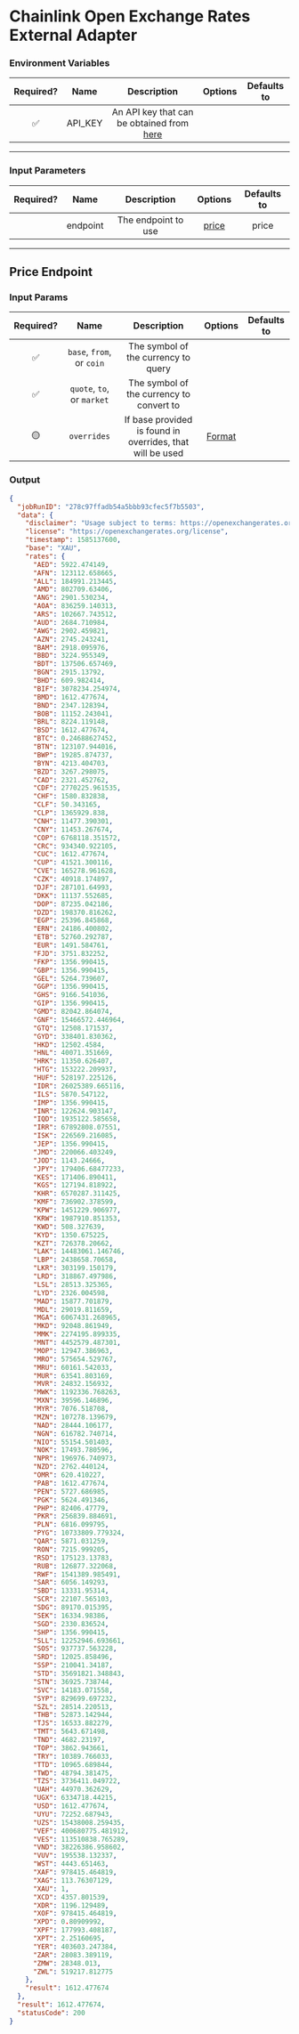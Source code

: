 # Chainlink Open Exchange Rates External Adapter

### Environment Variables

| Required? |  Name   |                                    Description                                     | Options | Defaults to |
| :-------: | :-----: | :--------------------------------------------------------------------------------: | :-----: | :---------: |
|    ✅     | API_KEY | An API key that can be obtained from [here](hhttps://openexchangerates.org/signup) |         |             |

---

### Input Parameters

| Required? |   Name   |     Description     |         Options          | Defaults to |
| :-------: | :------: | :-----------------: | :----------------------: | :---------: |
|           | endpoint | The endpoint to use | [price](#Price-Endpoint) |    price    |

---

## Price Endpoint

### Input Params

| Required? |            Name            |               Description                | Options | Defaults to |
| :-------: | :------------------------: | :--------------------------------------: | :-----: | :---------: |
|    ✅     | `base`, `from`, or `coin`  |   The symbol of the currency to query    |         |             |
|    ✅     | `quote`, `to`, or `market` | The symbol of the currency to convert to |         |             |
|    🟡     |   `overrides`   | If base provided is found in overrides, that will be used  | [Format](../external-adapter/src/overrides/presetSymbols.json)|             |
### Output

```json
{
  "jobRunID": "278c97ffadb54a5bbb93cfec5f7b5503",
  "data": {
    "disclaimer": "Usage subject to terms: https://openexchangerates.org/terms",
    "license": "https://openexchangerates.org/license",
    "timestamp": 1585137600,
    "base": "XAU",
    "rates": {
      "AED": 5922.474149,
      "AFN": 123112.658665,
      "ALL": 184991.213445,
      "AMD": 802709.63406,
      "ANG": 2901.530234,
      "AOA": 836259.140313,
      "ARS": 102667.743512,
      "AUD": 2684.710984,
      "AWG": 2902.459821,
      "AZN": 2745.243241,
      "BAM": 2918.095976,
      "BBD": 3224.955349,
      "BDT": 137506.657469,
      "BGN": 2915.13792,
      "BHD": 609.982414,
      "BIF": 3078234.254974,
      "BMD": 1612.477674,
      "BND": 2347.128394,
      "BOB": 11152.243041,
      "BRL": 8224.119148,
      "BSD": 1612.477674,
      "BTC": 0.24688627452,
      "BTN": 123107.944016,
      "BWP": 19285.874737,
      "BYN": 4213.404703,
      "BZD": 3267.298075,
      "CAD": 2321.452762,
      "CDF": 2770225.961535,
      "CHF": 1580.832838,
      "CLF": 50.343165,
      "CLP": 1365929.838,
      "CNH": 11477.390301,
      "CNY": 11453.267674,
      "COP": 6768118.351572,
      "CRC": 934340.922105,
      "CUC": 1612.477674,
      "CUP": 41521.300116,
      "CVE": 165278.961628,
      "CZK": 40918.174897,
      "DJF": 287101.64993,
      "DKK": 11137.552685,
      "DOP": 87235.042186,
      "DZD": 198370.816262,
      "EGP": 25396.845868,
      "ERN": 24186.400802,
      "ETB": 52760.292787,
      "EUR": 1491.584761,
      "FJD": 3751.832252,
      "FKP": 1356.990415,
      "GBP": 1356.990415,
      "GEL": 5264.739607,
      "GGP": 1356.990415,
      "GHS": 9166.541036,
      "GIP": 1356.990415,
      "GMD": 82042.864074,
      "GNF": 15466572.446964,
      "GTQ": 12508.171537,
      "GYD": 338401.830362,
      "HKD": 12502.4584,
      "HNL": 40071.351669,
      "HRK": 11350.626407,
      "HTG": 153222.209937,
      "HUF": 528197.225126,
      "IDR": 26025389.665116,
      "ILS": 5870.547122,
      "IMP": 1356.990415,
      "INR": 122624.903147,
      "IQD": 1935122.585658,
      "IRR": 67892808.07551,
      "ISK": 226569.216085,
      "JEP": 1356.990415,
      "JMD": 220066.403249,
      "JOD": 1143.24666,
      "JPY": 179406.68477233,
      "KES": 171406.890411,
      "KGS": 127194.818922,
      "KHR": 6570287.311425,
      "KMF": 736902.378599,
      "KPW": 1451229.906977,
      "KRW": 1987910.851353,
      "KWD": 508.327639,
      "KYD": 1350.675225,
      "KZT": 726378.20662,
      "LAK": 14483061.146746,
      "LBP": 2438658.70658,
      "LKR": 303199.150179,
      "LRD": 318867.497986,
      "LSL": 28513.325365,
      "LYD": 2326.004598,
      "MAD": 15877.701879,
      "MDL": 29019.811659,
      "MGA": 6067431.268965,
      "MKD": 92048.861949,
      "MMK": 2274195.899335,
      "MNT": 4452579.487301,
      "MOP": 12947.386963,
      "MRO": 575654.529767,
      "MRU": 60161.542033,
      "MUR": 63541.803169,
      "MVR": 24832.156932,
      "MWK": 1192336.768263,
      "MXN": 39596.146896,
      "MYR": 7076.518708,
      "MZN": 107278.139679,
      "NAD": 28444.106177,
      "NGN": 616782.740714,
      "NIO": 55154.501403,
      "NOK": 17493.780596,
      "NPR": 196976.740973,
      "NZD": 2762.440124,
      "OMR": 620.410227,
      "PAB": 1612.477674,
      "PEN": 5727.686985,
      "PGK": 5624.491346,
      "PHP": 82406.47779,
      "PKR": 256839.884691,
      "PLN": 6816.099795,
      "PYG": 10733809.779324,
      "QAR": 5871.031259,
      "RON": 7215.999205,
      "RSD": 175123.13783,
      "RUB": 126877.322068,
      "RWF": 1541389.985491,
      "SAR": 6056.149293,
      "SBD": 13331.95314,
      "SCR": 22107.565103,
      "SDG": 89170.015395,
      "SEK": 16334.98386,
      "SGD": 2330.836524,
      "SHP": 1356.990415,
      "SLL": 12252946.693661,
      "SOS": 937737.563228,
      "SRD": 12025.858496,
      "SSP": 210041.34187,
      "STD": 35691821.348843,
      "STN": 36925.738744,
      "SVC": 14183.071558,
      "SYP": 829699.697232,
      "SZL": 28514.220513,
      "THB": 52873.142944,
      "TJS": 16533.882279,
      "TMT": 5643.671498,
      "TND": 4682.23197,
      "TOP": 3862.943661,
      "TRY": 10389.766033,
      "TTD": 10965.689844,
      "TWD": 48794.381475,
      "TZS": 3736411.049722,
      "UAH": 44970.362629,
      "UGX": 6334718.44215,
      "USD": 1612.477674,
      "UYU": 72252.687943,
      "UZS": 15438008.259435,
      "VEF": 400680775.481912,
      "VES": 113510838.765289,
      "VND": 38226386.958602,
      "VUV": 195538.132337,
      "WST": 4443.651463,
      "XAF": 978415.464819,
      "XAG": 113.76307129,
      "XAU": 1,
      "XCD": 4357.801539,
      "XDR": 1196.129489,
      "XOF": 978415.464819,
      "XPD": 0.80909992,
      "XPF": 177993.408187,
      "XPT": 2.25160695,
      "YER": 403603.247384,
      "ZAR": 28083.389119,
      "ZMW": 28348.013,
      "ZWL": 519217.812775
    },
    "result": 1612.477674
  },
  "result": 1612.477674,
  "statusCode": 200
}
```

